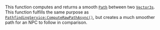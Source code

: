 This function computes and returns a smooth [`Path`](https://create.roblox.com/docs/reference/engine/classes/Path) between two
[`Vector3s`](https://create.roblox.com/docs/reference/engine/datatypes/Vector3). This function fulfills the same purpose as
[`PathfindingService:ComputeRawPathAsync()`](https://create.roblox.com/docs/reference/engine/classes/PathfindingService#ComputeRawPathAsync), but creates a much
smoother path for an NPC to follow in comparison.